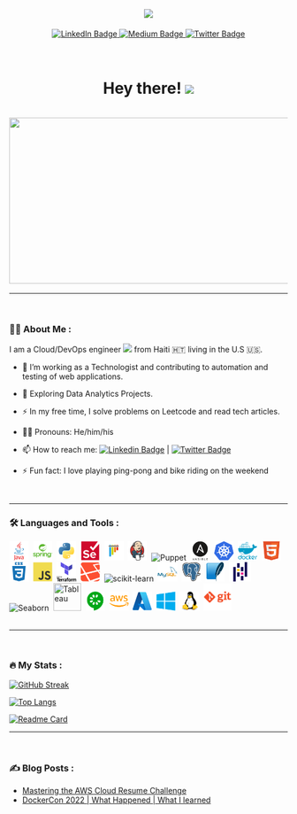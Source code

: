 <div id="header" align="center">
  <img src="https://media.giphy.com/media/4KzpjLvJjJknJ5Xuak/giphy.gif" width="100"/>
</div>
<br/>
<div id="badges" align= "center">
  <a href="https://www.linkedin.com/in/junior-david-roche/">
    <img src="https://img.shields.io/badge/LinkedIn-blue?style=for-the-badge&logo=linkedin&logoColor=white" alt="LinkedIn Badge"/>
  </a>
 <a href="https://medium.com/@davjroche">
    <img src="https://img.shields.io/badge/Medium-black?style=for-the-badge&logo=medium&logoColor=white" alt="Medium Badge"/>
  </a>
  <a href="https://twitter.com/Coolyo509">
    <img src="https://img.shields.io/badge/Twitter-blue?style=for-the-badge&logo=twitter&logoColor=white" alt="Twitter Badge"/>
  </a>
</div>
<br/>

<div id="badges" align= "center">
  <img src="https://komarev.com/ghpvc/?username=DJRoche509&style=flat-square&color=blue" alt=""/>
</div>

<h1 align= "center">
  Hey there! 
  <img src="https://media.giphy.com/media/OpBA2nKQog7LENz8Of/giphy.gif" width="100"/>
</h1>
<br/>

<div align="center">
  <img src="https://media.giphy.com/media/dWesBcTLavkZuG35MI/giphy.gif" width="600" height="300"/>
</div>

---
<br/>


### :man_technologist: About Me :
I am a Cloud/DevOps engineer <img src="https://media.giphy.com/media/WUlplcMpOCEmTGBtBW/giphy.gif" width="30"> from Haiti :haiti: living in the U.S :us:.

- :telescope: I’m working as a Technologist and contributing to automation and testing of web applications.

- :seedling: Exploring Data Analytics Projects.

- :zap: In my free time, I solve problems on Leetcode and read tech articles.

- 🤵🏽 Pronouns: He/him/his  

- :mailbox: How to reach me: [![Linkedin Badge](https://img.shields.io/badge/-LinkedIn-blue?style=flat&logo=Linkedin&logoColor=white)](https://www.linkedin.com/in/junior-david-roche/)   |   [![Twitter Badge](https://img.shields.io/badge/Twitter-blue?style=flat&logo=twitter&logoColor=white)](https://twitter.com/Coolyo509)  

- ⚡ Fun fact: I love playing ping-pong and bike riding on the weekend 
<br/>


---

### :hammer_and_wrench: Languages and Tools :
<div>
  <img src="https://github.com/devicons/devicon/blob/master/icons/java/java-original-wordmark.svg" title="Java" alt="Java" width="35" height="35"/>&nbsp;
  <img src="https://github.com/devicons/devicon/blob/master/icons/spring/spring-original-wordmark.svg" title="Spring" alt="Spring" width="35" height="35"/>&nbsp;
  <img src="https://github.com/devicons/devicon/blob/master/icons/python/python-original.svg" title="Python" alt="Python" width="35" height="35"/>&nbsp;
  <img src="https://github.com/devicons/devicon/blob/master/icons/selenium/selenium-original.svg" title="Selenium" alt="Selenium" width="35" height="35"/>&nbsp;
  <img src="https://github.com/devicons/devicon/blob/master/icons/pytest/pytest-original.svg" title="Pytest" alt="Pytest" width="35" height="35"/>&nbsp;
  <img src="https://github.com/devicons/devicon/blob/master/icons/jenkins/jenkins-original.svg" title="Jenkins" alt="Jenkins" width="35" height="35"/>&nbsp;
  <img src="https://github.com/kennethacurtis/Font-Awesome/blob/puppet_brand_logo/svgs/brands/puppet.svg" title="Puppet" alt="Puppet" width="35" height="35"/>&nbsp;
  <img src="https://github.com/devicons/devicon/blob/master/icons/ansible/ansible-original-wordmark.svg" title="Ansible" alt="Ansible"width="35" height="35"/>&nbsp;
  <img src="https://github.com/devicons/devicon/blob/master/icons/kubernetes/kubernetes-plain.svg" title="Kubernetes" alt="Kubernetes"width="35" height="35"/>&nbsp;
  <img src="https://github.com/devicons/devicon/blob/master/icons/docker/docker-plain-wordmark.svg" title="Docker" alt="Docker" width="35" height="35"/>&nbsp;
  <img src="https://github.com/devicons/devicon/blob/master/icons/html5/html5-original.svg" title="HTML5" alt="HTML" width="35" height="35"/>&nbsp;
  <img src="https://github.com/devicons/devicon/blob/master/icons/css3/css3-plain-wordmark.svg"  title="CSS3" alt="CSS" width="35" height="35"/>&nbsp;
  <img src="https://github.com/devicons/devicon/blob/master/icons/javascript/javascript-original.svg" title="JavaScript" alt="JavaScript" width="35" height="35"/>&nbsp;
  <img src="https://github.com/devicons/devicon/blob/master/icons/terraform/terraform-original-wordmark.svg" title="Terraform"  alt="Terraform" width="35" height="35"/>&nbsp;
  <img src="https://github.com/devicons/devicon/blob/master/icons/laravel/laravel-plain.svg"  title="Laravel" alt="Laravel" width="35" height="35"/>&nbsp;
  <img src="https://scikit-learn.org/stable/_images/scikit-learn-logo-notext.png" title="scikit-learn" alt="scikit-learn" width="50" height="35"/>&nbsp;
  <img src="https://github.com/devicons/devicon/blob/master/icons/mysql/mysql-original-wordmark.svg" title="MySQL"  alt="MySQL" width="35" height="35"/>&nbsp;
  <img src="https://github.com/devicons/devicon/blob/master/icons/postgresql/postgresql-original.svg" title="PostgreSQL" alt="PostgreSQL" width="35" height="35"/>&nbsp;
  <img src="https://github.com/devicons/devicon/blob/master/icons/sqlite/sqlite-original.svg" title="SQLite" alt="SQLite" width="35" height="35"/>&nbsp;
  <img src="https://github.com/devicons/devicon/blob/master/icons/pandas/pandas-original.svg" title="Pandas" alt="Pandas" width="40" height="35"/>&nbsp;
  <img src="https://seaborn.pydata.org/_images/logo-mark-lightbg.svg" title="Seaborn" alt="Seaborn" width="35" height="35"/>&nbsp;
  <img src="https://cdn.worldvectorlogo.com/logos/tableau-software.svg" title="Tableau" **alt="Tableau" width="50" height="50"/>&nbsp;
  <img src="https://github.com/devicons/devicon/blob/master/icons/cucumber/cucumber-plain.svg" title="Cucumber" alt="Cucumber" width="35" height="35"/>&nbsp;
  <img src="https://github.com/devicons/devicon/blob/master/icons/amazonwebservices/amazonwebservices-plain-wordmark.svg" title="AWS" alt="AWS" width="35" height="35"/>&nbsp;
  <img src="https://github.com/devicons/devicon/blob/master/icons/azure/azure-original.svg"  title="Azure" alt="Azure" width="35" height="35"/>&nbsp;
  <img src="https://github.com/devicons/devicon/blob/master/icons/windows8/windows8-original.svg"  title="Windows" alt="Windows" width="35" height="35"/>&nbsp;
  <img src="https://github.com/devicons/devicon/blob/master/icons/linux/linux-original.svg"  title="Linux" alt="Linux" width="35" height="35"/>&nbsp;
  <img src="https://github.com/devicons/devicon/blob/master/icons/git/git-plain-wordmark.svg" title="Git" **alt="Git" width="50" height="50"/>&nbsp;
</div>
<br/>

---

<br/>

### :fire: My Stats :
[![GitHub Streak](http://github-readme-streak-stats.herokuapp.com?user=DJRoche509&theme=dark&background=000000)](https://git.io/streak-stats)
<!--
[![GitHub Streak](http://github-readme-streak-stats.herokuapp.com?user=DJRoche509&theme=tokyonight_duo&fire=5B2AFF&sideNums=3CA98D&currStreakNum=443EFF&dates=3D502DF4&currStreakLabel=511467&background=CAE2E550&sideLabels=177F44)](https://git.io/streak-stats) 
-->


[![Top Langs](https://github-readme-stats.vercel.app/api/top-langs/?username=DJRoche509&layout=compact&theme=vision-friendly-dark)](https://github.com/anuraghazra/github-readme-stats)

[![Readme Card](https://github-readme-stats.vercel.app/api/?username=DJRoche509&repo=github-readme-stats&show_owner-true&theme=vision-friendly-dark)](https://github.com/anuraghazra/github-readme-stats)

---
<br/>

### :writing_hand: Blog Posts :
<!-- BLOG-POST-LIST:START -->
- [Mastering the AWS Cloud Resume Challenge](https://medium.com/@davjroche/mastering-the-aws-cloud-resume-challenge-3223ed2ec1de?source=rss-99edd96d10bd------2)
- [DockerCon 2022 | What Happened | What I learned](https://medium.com/strategio/dockercon-2022-what-happened-what-i-learned-b222555c7b89?source=rss-99edd96d10bd------2)
<!-- BLOG-POST-LIST:END -->

<!--
**DJRoche509/DJRoche509** is a ✨ _special_ ✨ repository because its `README.md` (this file) appears on your GitHub profile.

Here are some ideas to get you started:

- 🔭 I’m currently working on ...
- 🌱 I’m currently learning ...
-->

